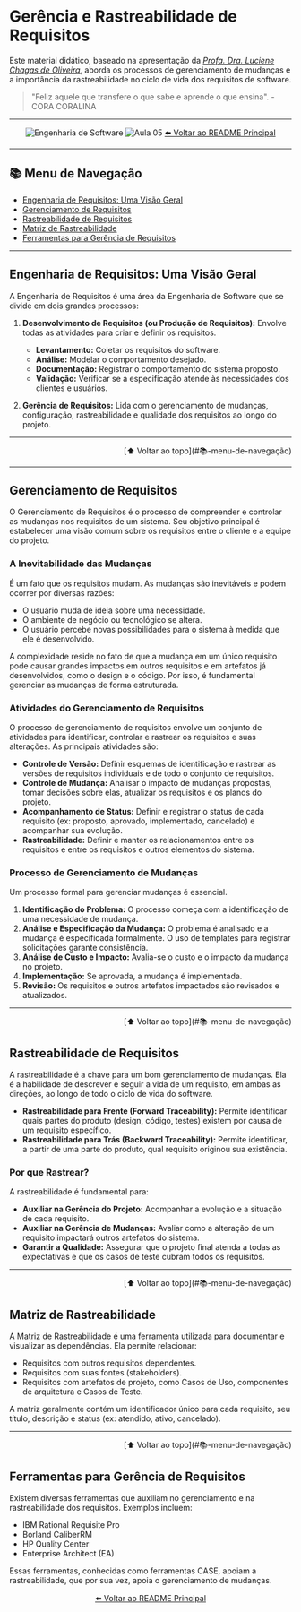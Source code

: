 # Gerência e Rastreabilidade de Requisitos

Este material didático, baseado na apresentação da _[Profa. Dra. Luciene Chagas de Oliveira](https://www.linkedin.com/in/luciene-chagas-de-oliveira-ph-d-b21b3b31/)_, aborda os processos de gerenciamento de mudanças e a importância da rastreabilidade no ciclo de vida dos requisitos de software.

> "Feliz aquele que transfere o que sabe e aprende o que ensina". - CORA CORALINA

---

<div align="center">

![Engenharia de Software](https://img.shields.io/badge/Engenharia%20de%20Software-Ger%C3%AAncia%20e%20Rastreabilidade-0078D4?style=for-the-badge&logo=azuredevops)
![Aula 05](https://img.shields.io/badge/Aula-05-blue?style=for-the-badge)
[⬅️ Voltar ao README Principal](../../README.md)

</div>

---

## 📚 Menu de Navegação

- [Engenharia de Requisitos: Uma Visão Geral](#engenharia-de-requisitos-uma-visão-geral)
- [Gerenciamento de Requisitos](#gerenciamento-de-requisitos)
- [Rastreabilidade de Requisitos](#rastreabilidade-de-requisitos)
- [Matriz de Rastreabilidade](#matriz-de-rastreabilidade)
- [Ferramentas para Gerência de Requisitos](#ferramentas-para-gerência-de-requisitos)

---

## Engenharia de Requisitos: Uma Visão Geral

A Engenharia de Requisitos é uma área da Engenharia de Software que se divide em dois grandes processos:

1.  **Desenvolvimento de Requisitos (ou Produção de Requisitos):** Envolve todas as atividades para criar e definir os requisitos.

    - **Levantamento:** Coletar os requisitos do software.
    - **Análise:** Modelar o comportamento desejado.
    - **Documentação:** Registrar o comportamento do sistema proposto.
    - **Validação:** Verificar se a especificação atende às necessidades dos clientes e usuários.

2.  **Gerência de Requisitos:** Lida com o gerenciamento de mudanças, configuração, rastreabilidade e qualidade dos requisitos ao longo do projeto.

---

<div align="right">[⬆️ Voltar ao topo](#📚-menu-de-navegação)</div>

---

## Gerenciamento de Requisitos

O Gerenciamento de Requisitos é o processo de compreender e controlar as mudanças nos requisitos de um sistema. Seu objetivo principal é estabelecer uma visão comum sobre os requisitos entre o cliente e a equipe do projeto.

### A Inevitabilidade das Mudanças

É um fato que os requisitos mudam. As mudanças são inevitáveis e podem ocorrer por diversas razões:

- O usuário muda de ideia sobre uma necessidade.
- O ambiente de negócio ou tecnológico se altera.
- O usuário percebe novas possibilidades para o sistema à medida que ele é desenvolvido.

A complexidade reside no fato de que a mudança em um único requisito pode causar grandes impactos em outros requisitos e em artefatos já desenvolvidos, como o design e o código. Por isso, é fundamental gerenciar as mudanças de forma estruturada.

### Atividades do Gerenciamento de Requisitos

O processo de gerenciamento de requisitos envolve um conjunto de atividades para identificar, controlar e rastrear os requisitos e suas alterações. As principais atividades são:

- **Controle de Versão:** Definir esquemas de identificação e rastrear as versões de requisitos individuais e de todo o conjunto de requisitos.
- **Controle de Mudança:** Analisar o impacto de mudanças propostas, tomar decisões sobre elas, atualizar os requisitos e os planos do projeto.
- **Acompanhamento de Status:** Definir e registrar o status de cada requisito (ex: proposto, aprovado, implementado, cancelado) e acompanhar sua evolução.
- **Rastreabilidade:** Definir e manter os relacionamentos entre os requisitos e entre os requisitos e outros elementos do sistema.

### Processo de Gerenciamento de Mudanças

Um processo formal para gerenciar mudanças é essencial.

1.  **Identificação do Problema:** O processo começa com a identificação de uma necessidade de mudança.
2.  **Análise e Especificação da Mudança:** O problema é analisado e a mudança é especificada formalmente. O uso de templates para registrar solicitações garante consistência.
3.  **Análise de Custo e Impacto:** Avalia-se o custo e o impacto da mudança no projeto.
4.  **Implementação:** Se aprovada, a mudança é implementada.
5.  **Revisão:** Os requisitos e outros artefatos impactados são revisados e atualizados.

---

<div align="right">[⬆️ Voltar ao topo](#📚-menu-de-navegação)</div>

## Rastreabilidade de Requisitos

A rastreabilidade é a chave para um bom gerenciamento de mudanças. Ela é a habilidade de descrever e seguir a vida de um requisito, em ambas as direções, ao longo de todo o ciclo de vida do software.

- **Rastreabilidade para Frente (Forward Traceability):** Permite identificar quais partes do produto (design, código, testes) existem por causa de um requisito específico.
- **Rastreabilidade para Trás (Backward Traceability):** Permite identificar, a partir de uma parte do produto, qual requisito originou sua existência.

### Por que Rastrear?

A rastreabilidade é fundamental para:

- **Auxiliar na Gerência do Projeto:** Acompanhar a evolução e a situação de cada requisito.
- **Auxiliar na Gerência de Mudanças:** Avaliar como a alteração de um requisito impactará outros artefatos do sistema.
- **Garantir a Qualidade:** Assegurar que o projeto final atenda a todas as expectativas e que os casos de teste cubram todos os requisitos.

---

<div align="right">[⬆️ Voltar ao topo](#📚-menu-de-navegação)</div>

## Matriz de Rastreabilidade

A Matriz de Rastreabilidade é uma ferramenta utilizada para documentar e visualizar as dependências. Ela permite relacionar:

- Requisitos com outros requisitos dependentes.
- Requisitos com suas fontes (stakeholders).
- Requisitos com artefatos de projeto, como Casos de Uso, componentes de arquitetura e Casos de Teste.

A matriz geralmente contém um identificador único para cada requisito, seu título, descrição e status (ex: atendido, ativo, cancelado).

---

<div align="right">[⬆️ Voltar ao topo](#📚-menu-de-navegação)</div>

## Ferramentas para Gerência de Requisitos

Existem diversas ferramentas que auxiliam no gerenciamento e na rastreabilidade dos requisitos. Exemplos incluem:

- IBM Rational Requisite Pro
- Borland CaliberRM
- HP Quality Center
- Enterprise Architect (EA)

Essas ferramentas, conhecidas como ferramentas CASE, apoiam a rastreabilidade, que por sua vez, apoia o gerenciamento de mudanças.

<div align="center">

[⬅️ Voltar ao README Principal](../../README.md)

</div>
